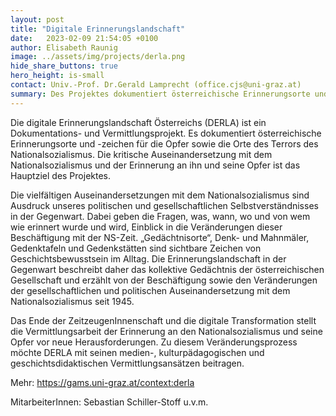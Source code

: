 ```yaml
---
layout: post
title: "Digitale Erinnerungslandschaft"
date:   2023-02-09 21:54:05 +0100
author: Elisabeth Raunig
image: ../assets/img/projects/derla.png
hide_share_buttons: true
hero_height: is-small
contact: Univ.-Prof. Dr.Gerald Lamprecht (office.cjs@uni-graz.at)
summary: Des Projektes dokumentiert österreichische Erinnerungsorte und -zeichen für die Opfer sowie die Orte des Terrors des Nationalsozialismus. Dieses entsteht am Centrum für Jüdische Studien in Kooperation mit dem Zentrum für Informationsmodellierung / ZIM.
---
```


Die digitale Erinnerungslandschaft Österreichs (DERLA) ist ein Dokumentations- und Vermittlungsprojekt. Es dokumentiert österreichische Erinnerungsorte und -zeichen für die Opfer sowie die Orte des Terrors des Nationalsozialismus. Die kritische Auseinandersetzung mit dem Nationalsozialismus und der Erinnerung an ihn und seine Opfer ist das Hauptziel des Projektes.

Die vielfältigen Auseinandersetzungen mit dem Nationalsozialismus sind Ausdruck unseres politischen und gesellschaftlichen Selbstverständnisses in der Gegenwart. Dabei geben die Fragen, was, wann, wo und von wem wie erinnert wurde und wird, Einblick in die Veränderungen dieser Beschäftigung mit der NS-Zeit. „Gedächtnisorte“, Denk- und Mahnmäler, Gedenktafeln und Gedenkstätten sind sichtbare Zeichen von Geschichtsbewusstsein im Alltag. Die Erinnerungslandschaft in der Gegenwart beschreibt daher das kollektive Gedächtnis der österreichischen Gesellschaft und erzählt von der Beschäftigung sowie den Veränderungen der gesellschaftlichen und politischen Auseinandersetzung mit dem Nationalsozialismus seit 1945.

Das Ende der ZeitzeugenInnenschaft und die digitale Transformation stellt die Vermittlungsarbeit der Erinnerung an den Nationalsozialismus und seine Opfer vor neue Herausforderungen. Zu diesem Veränderungsprozess möchte DERLA mit seinen medien-, kulturpädagogischen und geschichtsdidaktischen Vermittlungsansätzen beitragen.

Mehr: https://gams.uni-graz.at/context:derla

MitarbeiterInnen: Sebastian Schiller-Stoff u.v.m.
